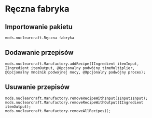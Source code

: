 # Ręczna fabryka

## Importowanie pakietu
`mods.nuclearcraft.Ręczna fabryka`

## Dodawanie przepisów
```zenscript
mods.nuclearcraft.Manufactory.addRecipe(IIngredient itemInput, IIngredient itemOutput, @Opcjonalny podwójny timeMultiplier, @Opcjonalny mnożnik podwójnej mocy, @Opcjonalny podwójny proces);
```

## Usuwanie przepisów
```zenscript
mods.nuclearcraft.Manufactory.removeRecipeWithInput(IInputIInput);
mods.nuclearcraft.Manufactory.removeRecipeWithOutput(IIngredient itemOutput);
mods.nuclearcraft.Manufactory.removeAllRecipes();
```